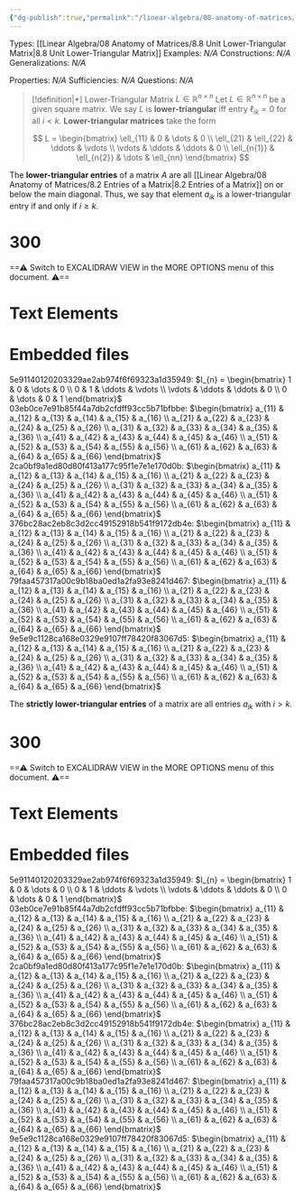 ```yaml
---
{"dg-publish":true,"permalink":"/linear-algebra/08-anatomy-of-matrices/8-7-lower-triangular-matrix/","tags":["Type/Definition","Topic/Linear_Algebra"]}
---
```


Types: [[Linear Algebra/08 Anatomy of Matrices/8.8 Unit Lower-Triangular Matrix\|8.8 Unit Lower-Triangular Matrix]]
Examples: *N/A*
Constructions: *N/A*
Generalizations: *N/A*

Properties: *N/A*
Sufficiencies: *N/A*
Questions: *N/A*

> [!definition|*] Lower-Triangular Matrix $L \in \mathbb{R}^{n \times n}$
> Let $L \in \mathbb{R}^{n \times n}$ be a given square matrix. We say $L$ is **lower-triangular** iff entry $\ell_{ik}=0$ for all $i < k$. **Lower-triangular matrices** take the form
> 
> $$
> L = \begin{bmatrix}
> \ell_{11} & 0 & \dots & 0 \\
> \ell_{21} & \ell_{22} & \ddots & \vdots \\
> \vdots & \ddots & \ddots & 0 \\
> \ell_{n{1}} & \ell_{n{2}} & \dots & \ell_{nn}
> \end{bmatrix}
> $$

The **lower-triangular entries** of a matrix $A$ are all [[Linear Algebra/08 Anatomy of Matrices/8.2 Entries of a Matrix\|8.2 Entries of a Matrix]] on or below the main diagonal. Thus, we say that element $a_{ik}$ is a lower-triangular entry if and only if $i \geq k$.

<div class="transclusion internal-embed is-loaded"><div class="markdown-embed">

<div class="markdown-embed-title">

# 300

</div>



==⚠  Switch to EXCALIDRAW VIEW in the MORE OPTIONS menu of this document. ⚠==


# Text Elements
# Embedded files
5e91140120203329ae2ab974f6f69323a1d35949: $I_{n} = \begin{bmatrix}
1 & 0 & \dots & 0 \\
0 & 1 & \ddots & \vdots \\
\vdots & \ddots & \ddots & 0 \\
0 & \dots & 0 & 1
\end{bmatrix}$
03eb0ce7e91b85f44a7db2cfdff93cc5b71bfbbe: $\begin{bmatrix}
a_{11} & a_{12} & a_{13} & a_{14} & a_{15} & a_{16} \\
a_{21} & a_{22} & a_{23} & a_{24} & a_{25} & a_{26} \\
a_{31} & a_{32} & a_{33} & a_{34} & a_{35} & a_{36} \\
a_{41} & a_{42} & a_{43} & a_{44} & a_{45} & a_{46} \\
a_{51} & a_{52} & a_{53} & a_{54} & a_{55} & a_{56} \\
a_{61} & a_{62} & a_{63} & a_{64} & a_{65} & a_{66}
\end{bmatrix}$
2ca0bf9a1ed80d80f413a177c95f1e7e1e170d0b: $\begin{bmatrix}
a_{11} & a_{12} & a_{13} & a_{14} & a_{15} & a_{16} \\
a_{21} & a_{22} & a_{23} & a_{24} & a_{25} & a_{26} \\
a_{31} & a_{32} & a_{33} & a_{34} & a_{35} & a_{36} \\
a_{41} & a_{42} & a_{43} & a_{44} & a_{45} & a_{46} \\
a_{51} & a_{52} & a_{53} & a_{54} & a_{55} & a_{56} \\
a_{61} & a_{62} & a_{63} & a_{64} & a_{65} & a_{66}
\end{bmatrix}$
376bc28ac2eb8c3d2cc49152918b541f9172db4e: $\begin{bmatrix}
a_{11} & a_{12} & a_{13} & a_{14} & a_{15} & a_{16} \\
a_{21} & a_{22} & a_{23} & a_{24} & a_{25} & a_{26} \\
a_{31} & a_{32} & a_{33} & a_{34} & a_{35} & a_{36} \\
a_{41} & a_{42} & a_{43} & a_{44} & a_{45} & a_{46} \\
a_{51} & a_{52} & a_{53} & a_{54} & a_{55} & a_{56} \\
a_{61} & a_{62} & a_{63} & a_{64} & a_{65} & a_{66}
\end{bmatrix}$
79faa457317a00c9b18ba0ed1a2fa93e8241d467: $\begin{bmatrix}
a_{11} & a_{12} & a_{13} & a_{14} & a_{15} & a_{16} \\
a_{21} & a_{22} & a_{23} & a_{24} & a_{25} & a_{26} \\
a_{31} & a_{32} & a_{33} & a_{34} & a_{35} & a_{36} \\
a_{41} & a_{42} & a_{43} & a_{44} & a_{45} & a_{46} \\
a_{51} & a_{52} & a_{53} & a_{54} & a_{55} & a_{56} \\
a_{61} & a_{62} & a_{63} & a_{64} & a_{65} & a_{66}
\end{bmatrix}$
9e5e9c1128ca168e0329e9107ff78420f83067d5: $\begin{bmatrix}
a_{11} & a_{12} & a_{13} & a_{14} & a_{15} & a_{16} \\
a_{21} & a_{22} & a_{23} & a_{24} & a_{25} & a_{26} \\
a_{31} & a_{32} & a_{33} & a_{34} & a_{35} & a_{36} \\
a_{41} & a_{42} & a_{43} & a_{44} & a_{45} & a_{46} \\
a_{51} & a_{52} & a_{53} & a_{54} & a_{55} & a_{56} \\
a_{61} & a_{62} & a_{63} & a_{64} & a_{65} & a_{66}
\end{bmatrix}$



</div></div>

The **strictly lower-triangular entries** of a matrix are all entries $a_{ik}$ with $i > k$.

<div class="transclusion internal-embed is-loaded"><div class="markdown-embed">

<div class="markdown-embed-title">

# 300

</div>



==⚠  Switch to EXCALIDRAW VIEW in the MORE OPTIONS menu of this document. ⚠==


# Text Elements
# Embedded files
5e91140120203329ae2ab974f6f69323a1d35949: $I_{n} = \begin{bmatrix}
1 & 0 & \dots & 0 \\
0 & 1 & \ddots & \vdots \\
\vdots & \ddots & \ddots & 0 \\
0 & \dots & 0 & 1
\end{bmatrix}$
03eb0ce7e91b85f44a7db2cfdff93cc5b71bfbbe: $\begin{bmatrix}
a_{11} & a_{12} & a_{13} & a_{14} & a_{15} & a_{16} \\
a_{21} & a_{22} & a_{23} & a_{24} & a_{25} & a_{26} \\
a_{31} & a_{32} & a_{33} & a_{34} & a_{35} & a_{36} \\
a_{41} & a_{42} & a_{43} & a_{44} & a_{45} & a_{46} \\
a_{51} & a_{52} & a_{53} & a_{54} & a_{55} & a_{56} \\
a_{61} & a_{62} & a_{63} & a_{64} & a_{65} & a_{66}
\end{bmatrix}$
2ca0bf9a1ed80d80f413a177c95f1e7e1e170d0b: $\begin{bmatrix}
a_{11} & a_{12} & a_{13} & a_{14} & a_{15} & a_{16} \\
a_{21} & a_{22} & a_{23} & a_{24} & a_{25} & a_{26} \\
a_{31} & a_{32} & a_{33} & a_{34} & a_{35} & a_{36} \\
a_{41} & a_{42} & a_{43} & a_{44} & a_{45} & a_{46} \\
a_{51} & a_{52} & a_{53} & a_{54} & a_{55} & a_{56} \\
a_{61} & a_{62} & a_{63} & a_{64} & a_{65} & a_{66}
\end{bmatrix}$
376bc28ac2eb8c3d2cc49152918b541f9172db4e: $\begin{bmatrix}
a_{11} & a_{12} & a_{13} & a_{14} & a_{15} & a_{16} \\
a_{21} & a_{22} & a_{23} & a_{24} & a_{25} & a_{26} \\
a_{31} & a_{32} & a_{33} & a_{34} & a_{35} & a_{36} \\
a_{41} & a_{42} & a_{43} & a_{44} & a_{45} & a_{46} \\
a_{51} & a_{52} & a_{53} & a_{54} & a_{55} & a_{56} \\
a_{61} & a_{62} & a_{63} & a_{64} & a_{65} & a_{66}
\end{bmatrix}$
79faa457317a00c9b18ba0ed1a2fa93e8241d467: $\begin{bmatrix}
a_{11} & a_{12} & a_{13} & a_{14} & a_{15} & a_{16} \\
a_{21} & a_{22} & a_{23} & a_{24} & a_{25} & a_{26} \\
a_{31} & a_{32} & a_{33} & a_{34} & a_{35} & a_{36} \\
a_{41} & a_{42} & a_{43} & a_{44} & a_{45} & a_{46} \\
a_{51} & a_{52} & a_{53} & a_{54} & a_{55} & a_{56} \\
a_{61} & a_{62} & a_{63} & a_{64} & a_{65} & a_{66}
\end{bmatrix}$
9e5e9c1128ca168e0329e9107ff78420f83067d5: $\begin{bmatrix}
a_{11} & a_{12} & a_{13} & a_{14} & a_{15} & a_{16} \\
a_{21} & a_{22} & a_{23} & a_{24} & a_{25} & a_{26} \\
a_{31} & a_{32} & a_{33} & a_{34} & a_{35} & a_{36} \\
a_{41} & a_{42} & a_{43} & a_{44} & a_{45} & a_{46} \\
a_{51} & a_{52} & a_{53} & a_{54} & a_{55} & a_{56} \\
a_{61} & a_{62} & a_{63} & a_{64} & a_{65} & a_{66}
\end{bmatrix}$



</div></div>
